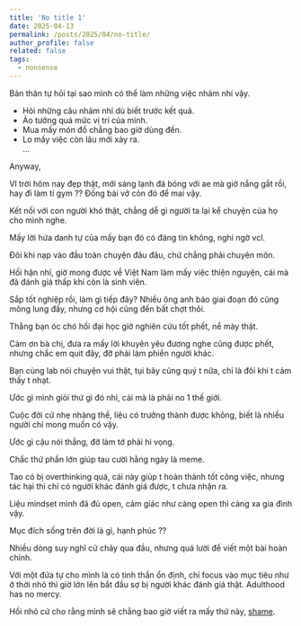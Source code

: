 ```yaml
---
title: 'No title 1'
date: 2025-04-13
permalink: /posts/2025/04/no-title/
author_profile: false
related: false
tags:
  - nonsense
---
```

Bản thân tự hỏi tại sao mình có thể làm những việc nhảm nhí vậy.
- Hỏi những câu nhảm nhí dù biết trước kết quả.
- Ảo tưởng quá mức vị trí của mình.
- Mua mấy món đồ chẳng bao giờ dùng đến.
- Lo mấy việc còn lâu mới xảy ra.
<br>...

Anyway,

Vl trời hôm nay đẹp thật, mới sáng lạnh đá bóng với ae mà giờ nắng gắt rồi, hay đi làm tí gym ?? Đống bài vở còn đó để mai vậy.

Kết nối với con người khó thật, chẳng dễ gì người ta lại kể chuyện của họ cho mình nghe.

Mấy lời hứa danh tự của mấy bạn đó có đáng tin không, nghi ngờ vcl.

Đôi khi nạp vào đầu toàn chuyện đâu đâu, chứ chẳng phải chuyên môn.

Hối hận nhỉ, giờ mong được về Việt Nam làm mấy việc thiện nguyện, cái mà đã đánh giá thấp khi còn là sinh viên.

Sắp tốt nghiệp rồi, làm gì tiếp đây? Nhiều ông anh bảo giai đoạn đó cũng mông lung đấy, nhưng cơ hội cũng đến bất chợt thôi.

Thằng bạn óc chó hồi đại học giờ nghiên cứu tốt phết, nể mày thật.

Cảm ơn bà chị, đưa ra mấy lời khuyên yêu đương nghe cũng được phết, nhưng chắc em quit đây, đỡ phải làm phiền người khác.

Bạn cùng lab nói chuyện vui thật, tụi bây cũng quý t nữa, chỉ là đôi khi t cảm thấy t nhạt.

Ước gì mình giỏi thứ gì đó nhỉ, cái mà là phải no 1 thế giới.

Cuộc đời cứ nhẹ nhàng thế, liệu có trưởng thành được không, biết là nhiều người chỉ mong muốn có vậy.

Ước gì cậu nói thẳng, đỡ làm tớ phải hi vọng.

Chắc thứ phần lớn giúp tau cười hằng ngày là meme.

Tao có bị overthinking quá, cái này giúp t hoàn thành tốt công việc, nhưng tác hại thì chỉ có người khác đánh giá được, t chưa nhận ra.

Liệu mindset mình đã đủ open, cảm giác như càng open thì càng xa gia đình vậy.

Mục đích sống trên đời là gì, hạnh phúc ??

Nhiều dòng suy nghĩ cứ chảy qua đầu, nhưng quá lười để viết một bài hoàn chỉnh.

Với một đứa tự cho mình là có tinh thần ổn định, chỉ focus vào mục tiêu như ở thời nhỏ thì giờ lớn lên bắt đầu sợ bị người khác đánh giá thật. Adulthood has no mercy.

Hồi nhỏ cứ cho rằng mình sẽ chẳng bao giờ viết ra mấy thứ này, [shame](https://www.youtube.com/watch?v=g_Vx0LJfJpo).